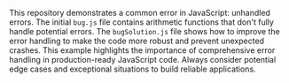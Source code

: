 This repository demonstrates a common error in JavaScript: unhandled errors.  The initial `bug.js` file contains arithmetic functions that don't fully handle potential errors.  The `bugSolution.js` file shows how to improve the error handling to make the code more robust and prevent unexpected crashes.  This example highlights the importance of comprehensive error handling in production-ready JavaScript code.  Always consider potential edge cases and exceptional situations to build reliable applications.